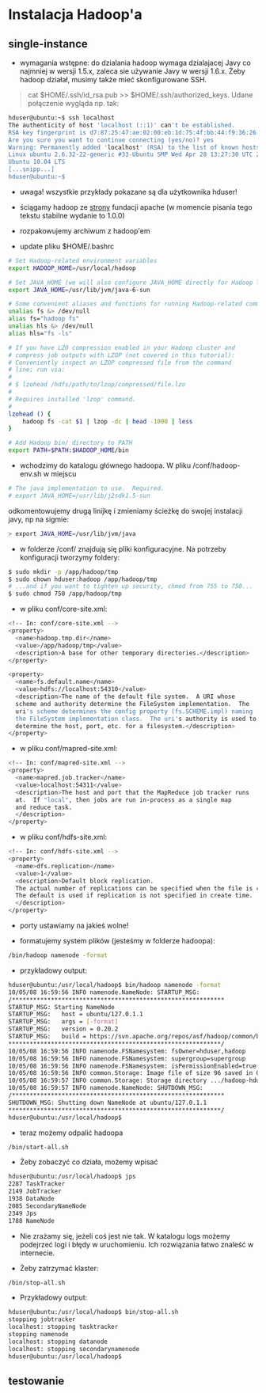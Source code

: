 Instalacja Hadoop'a
===================

single-instance
--------------
* wymagania wstępne: do dzialania hadoop wymaga dzialajacej Javy co najmniej w wersji 1.5.x, zaleca sie używanie Javy w wersji 1.6.x.
Żeby hadoop działał, musimy także mieć skonfigurowane SSH.
> cat $HOME/.ssh/id_rsa.pub >> $HOME/.ssh/authorized_keys.
Udane połączenie wygląda np. tak:

```sh
hduser@ubuntu:~$ ssh localhost
The authenticity of host 'localhost (::1)' can't be established.
RSA key fingerprint is d7:87:25:47:ae:02:00:eb:1d:75:4f:bb:44:f9:36:26.
Are you sure you want to continue connecting (yes/no)? yes
Warning: Permanently added 'localhost' (RSA) to the list of known hosts.
Linux ubuntu 2.6.32-22-generic #33-Ubuntu SMP Wed Apr 28 13:27:30 UTC 2010 i686 GNU/Linux
Ubuntu 10.04 LTS
[...snipp...]
hduser@ubuntu:~$
```
* uwaga! wszystkie przykłady pokazane są dla użytkownika hduser!

* ściągamy hadoop ze [strony](http://hadoop.apache.org/common/releases.html) fundacji apache (w momencie pisania tego tekstu stabilne wydanie to 1.0.0)

* rozpakowujemy archiwum z hadoop'em

* update pliku $HOME/.bashrc

```sh
# Set Hadoop-related environment variables
export HADOOP_HOME=/usr/local/hadoop

# Set JAVA_HOME (we will also configure JAVA_HOME directly for Hadoop later on)
export JAVA_HOME=/usr/lib/jvm/java-6-sun

# Some convenient aliases and functions for running Hadoop-related commands
unalias fs &> /dev/null
alias fs="hadoop fs"
unalias hls &> /dev/null
alias hls="fs -ls"

# If you have LZO compression enabled in your Hadoop cluster and
# compress job outputs with LZOP (not covered in this tutorial):
# Conveniently inspect an LZOP compressed file from the command
# line; run via:
#
# $ lzohead /hdfs/path/to/lzop/compressed/file.lzo
#
# Requires installed 'lzop' command.
#
lzohead () {
    hadoop fs -cat $1 | lzop -dc | head -1000 | less
}

# Add Hadoop bin/ directory to PATH
export PATH=$PATH:$HADOOP_HOME/bin
```

* wchodzimy do katalogu głównego hadoopa. W pliku /conf/hadoop-env.sh w miejscu

```sh
# The java implementation to use.  Required.
# export JAVA_HOME=/usr/lib/j2sdk1.5-sun
```
odkomentowujemy drugą linijkę i zmieniamy ścieżkę do swojej instalacji javy, np na sigmie:

```sh
> export JAVA_HOME=/usr/lib/jvm/java
```

* w folderze /conf/ znajdują się pliki konfiguracyjne. Na potrzeby konfiguracji tworzymy foldery:

```sh
$ sudo mkdir -p /app/hadoop/tmp
$ sudo chown hduser:hadoop /app/hadoop/tmp
# ...and if you want to tighten up security, chmod from 755 to 750...
$ sudo chmod 750 /app/hadoop/tmp
```

* w pliku conf/core-site.xml:

```sh
<!-- In: conf/core-site.xml -->
<property>
  <name>hadoop.tmp.dir</name>
  <value>/app/hadoop/tmp</value>
  <description>A base for other temporary directories.</description>
</property>

<property>
  <name>fs.default.name</name>
  <value>hdfs://localhost:54310</value>
  <description>The name of the default file system.  A URI whose
  scheme and authority determine the FileSystem implementation.  The
  uri's scheme determines the config property (fs.SCHEME.impl) naming
  the FileSystem implementation class.  The uri's authority is used to
  determine the host, port, etc. for a filesystem.</description>
</property>
```

* w pliku conf/mapred-site.xml:

```sh
<!-- In: conf/mapred-site.xml -->
<property>
  <name>mapred.job.tracker</name>
  <value>localhost:54311</value>
  <description>The host and port that the MapReduce job tracker runs
  at.  If "local", then jobs are run in-process as a single map
  and reduce task.
  </description>
</property>
```

* w pliku  conf/hdfs-site.xml:

```sh
<!-- In: conf/hdfs-site.xml -->
<property>
  <name>dfs.replication</name>
  <value>1</value>
  <description>Default block replication.
  The actual number of replications can be specified when the file is created.
  The default is used if replication is not specified in create time.
  </description>
</property>
```

* porty ustawiamy na jakieś wolne!

* formatujemy system plików (jesteśmy w folderze hadoopa):

```sh
/bin/hadoop namenode -format
```

* przykładowy output:

```sh
hduser@ubuntu:/usr/local/hadoop$ bin/hadoop namenode -format
10/05/08 16:59:56 INFO namenode.NameNode: STARTUP_MSG:
/************************************************************
STARTUP_MSG: Starting NameNode
STARTUP_MSG:   host = ubuntu/127.0.1.1
STARTUP_MSG:   args = [-format]
STARTUP_MSG:   version = 0.20.2
STARTUP_MSG:   build = https://svn.apache.org/repos/asf/hadoop/common/branches/branch-0.20 -r 911707; compiled by 'chrisdo' on Fri Feb 19 08:07:34 UTC 2010
************************************************************/
10/05/08 16:59:56 INFO namenode.FSNamesystem: fsOwner=hduser,hadoop
10/05/08 16:59:56 INFO namenode.FSNamesystem: supergroup=supergroup
10/05/08 16:59:56 INFO namenode.FSNamesystem: isPermissionEnabled=true
10/05/08 16:59:56 INFO common.Storage: Image file of size 96 saved in 0 seconds.
10/05/08 16:59:57 INFO common.Storage: Storage directory .../hadoop-hduser/dfs/name has been successfully formatted.
10/05/08 16:59:57 INFO namenode.NameNode: SHUTDOWN_MSG:
/************************************************************
SHUTDOWN_MSG: Shutting down NameNode at ubuntu/127.0.1.1
************************************************************/
hduser@ubuntu:/usr/local/hadoop$
```

* teraz możemy odpalić hadoopa

```sh
/bin/start-all.sh
```

* Żeby zobaczyć co działa, możemy wpisać 

```sh
hduser@ubuntu:/usr/local/hadoop$ jps
2287 TaskTracker
2149 JobTracker
1938 DataNode
2085 SecondaryNameNode
2349 Jps
1788 NameNode
```

* Nie zrażamy się, jeżeli coś jest nie tak. W katalogu logs możemy podejrzeć logi i błędy w uruchomieniu. Ich rozwiązania łatwo znaleść w internecie.

* Żeby zatrzymać klaster:

```sh
/bin/stop-all.sh
```

* Przykładowy output:

```sh
hduser@ubuntu:/usr/local/hadoop$ bin/stop-all.sh
stopping jobtracker
localhost: stopping tasktracker
stopping namenode
localhost: stopping datanode
localhost: stopping secondarynamenode
hduser@ubuntu:/usr/local/hadoop$
```


testowanie
--------------

